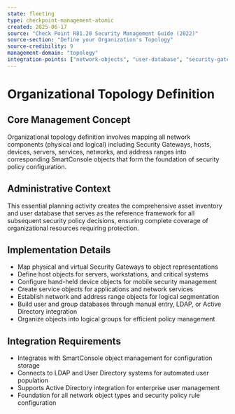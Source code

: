 ```yaml
---
state: fleeting
type: checkpoint-management-atomic
created: 2025-06-17
source: "Check Point R81.20 Security Management Guide (2022)"
source-section: "Define your Organization's Topology"
source-credibility: 9
management-domain: "topology"
integration-points: ["network-objects", "user-database", "security-gateways", "object-configuration"]
---
```


# Organizational Topology Definition

## Core Management Concept
Organizational topology definition involves mapping all network components (physical and logical) including Security Gateways, hosts, devices, servers, services, networks, and address ranges into corresponding SmartConsole objects that form the foundation of security policy configuration.

## Administrative Context
This essential planning activity creates the comprehensive asset inventory and user database that serves as the reference framework for all subsequent security policy decisions, ensuring complete coverage of organizational resources requiring protection.

## Implementation Details
- Map physical and virtual Security Gateways to object representations
- Define host objects for servers, workstations, and critical systems
- Configure hand-held device objects for mobile security management
- Create service objects for applications and network services
- Establish network and address range objects for logical segmentation
- Build user and group databases through manual entry, LDAP, or Active Directory integration
- Organize objects into logical groups for efficient policy management

## Integration Requirements
- Integrates with SmartConsole object management for configuration storage
- Connects to LDAP and User Directory systems for automated user population
- Supports Active Directory integration for enterprise user management
- Foundation for all network object types and security policy rule configuration